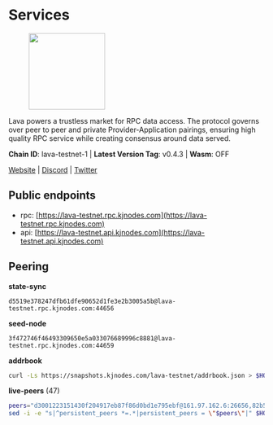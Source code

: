 # Services

<figure><img src="https://raw.githubusercontent.com/kj89/testnet_manuals/main/pingpub/logos/lava.png" width="150" alt=""><figcaption></figcaption></figure>

Lava powers a trustless market for RPC data access. The protocol  governs over peer to peer and private Provider-Application pairings,  ensuring high quality RPC service while creating consensus around data served.

**Chain ID**: lava-testnet-1 | **Latest Version Tag**: v0.4.3 | **Wasm**: OFF

[Website](https://lavanet.xyz) | [Discord](https://discord.com/invite/Tbk5NxTCdA) | [Twitter](https://twitter.com/lavanetxyz)


## Public endpoints

* rpc: [https://lava-testnet.rpc.kjnodes.com](https://lava-testnet.rpc.kjnodes.com)
* api: [https://lava-testnet.api.kjnodes.com](https://lava-testnet.api.kjnodes.com)

## Peering

**state-sync**

```text
d5519e378247dfb61dfe90652d1fe3e2b3005a5b@lava-testnet.rpc.kjnodes.com:44656
```

**seed-node**

```text
3f472746f46493309650e5a033076689996c8881@lava-testnet.rpc.kjnodes.com:44659
```

**addrbook**
```bash
curl -Ls https://snapshots.kjnodes.com/lava-testnet/addrbook.json > $HOME/.lava/config/addrbook.json
```

**live-peers** (47)
```bash
peers="d3001223151430f204917eb87f86d0bd1e795ebf@161.97.162.6:26656,82b5c1c318052440fc9f96336e296610f2cf9f87@65.109.164.110:33656,433be6210ad6350bebebad68ec50d3e0d90cb305@217.13.223.167:60856,3c47fd1662bcb17a4713c23e41d7b25e34478b8e@103.19.25.157:26672,72aabf4950afe5f2514cff8dc6c2c56600e7ed03@34.251.254.15:26656,4f489b0d97f393ae4d1abf2741f930cf8da631e6@154.26.138.147:26656,d1730b774b7c1d52dd9f6ae874a56de958aa147e@65.109.15.19:26656,0314d53cc790860fb51f36ac656a19789800ce5c@176.103.222.20:26656,3a445bfdbe2d0c8ee82461633aa3af31bc2b4dc0@3.252.219.158:26656,eb7832932626c1c636d16e0beb49e0e4498fbd5e@65.108.231.124:20656,a923e8a392e79854986210ef85443b5312d9697e@95.217.132.221:26656,1dc8db6b9b800deded531bfb56ce12defbc98c74@173.249.46.50:26656,e593c7a9ca61f5616119d6beb5bd8ef5dd28d62d@34.246.190.1:26656,4ff173846016b0eb92afa5194dfe9e687ec2401d@85.192.48.209:26656,3b50e7040fed9e6da907078e8eefa8585fdfd50c@65.108.9.164:37656,2031e65ee8a13e57d922a14d28d67be0ada21a95@54.194.240.43:26656,799077b3a3b52094ab3ca19b6a7ecab89c50cb61@185.144.99.97:26656,887df0564ab6ab74d18c9ae61e6afe6284c04b68@34.235.116.70:26656,89504cff2e2e650b4d6c7682ff3084353dde21d0@68.183.194.235:26656,bb8c8cea499a1fa7e97922b5a9882c2360c6575a@176.103.222.21:26656,704db28ae8082ed936675e8eea9b5a71ba946241@18.212.181.61:26656,8cc0e66889c214d721e3fb34083da4c1edafa8ed@49.12.36.96:36656,67f122a00eb926ff49cf54b1032e57d7027a02b8@38.242.158.250:26656,ce67e9671e7212695a0a7ba27fb0c723ea6ccff0@35.225.146.131:26656,47a18d7c304896a8afe245fa15920523c5b910a4@86.48.1.143:26656,6f71395e15c9f9f439df51fc6a667d93a1b7b019@35.162.117.131:26656,ef38861694f07881410c1b1c5852c72050831d68@95.214.55.74:26656,3aef9d4925d9c299a77a4209db2be3fd7ded4ad0@94.103.91.148:26656,5b25ec3860445e50a41a80850970b3241350df72@194.233.90.134:26656,afc25b4b9f88c5af73c221475c47ba4c1cce4ae7@34.28.178.216:26656,13a9209a4d08803a3becac57de8eb02dd51f8f41@65.109.23.114:19956,10b0118f5c1264ac7b9f45931717fef401530867@178.54.78.180:36656,81161e2942c517e7124a8a29037fa81ce7045421@161.97.113.41:30656,0adbe1e790b58d19cc53a9839059a95d7d5d7aba@65.109.70.23:19956,70acd8bbf2397d1fbc6c6345af967bfa848ca2d5@188.34.151.174:26656,60be50fae1525143ea9226eff17830c4a474af6c@154.53.39.80:26656,d5519e378247dfb61dfe90652d1fe3e2b3005a5b@65.109.68.190:44656,8ef9baeaaf8e4e3c478c74b2334ab61d7190be72@91.144.158.116:46656,6b636c05d9f243c0fa0da8bd570910915d0f1d45@185.190.140.222:26656,895075f035b3720e93bcae0e08436d1782ee5472@88.201.169.176:26656,8613c086d3d0e0e3cfafe5a8e75c398dfb0e603c@167.86.71.155:28656,8024dd3fc948df4577ffac0dd1c44ecb8d9fff03@109.123.240.125:26656,4b0b69e769d303412a5daaa6cc261165c9b92625@75.119.144.1:26656,03c34fdc12c9d6cab378c0bd318a9fa558b6f581@194.163.160.24:26656,3b3a633e4ad83914a64288dca82f7a7b62536820@65.21.193.112:38656,d6d0cccc1dff476f6460e674be036aecd33d4f27@149.102.144.26:26656,ff17b48b178d8e96e6a479610f50d27d65c66ee9@157.90.142.34:26656"
sed -i -e "s|^persistent_peers *=.*|persistent_peers = \"$peers\"|" $HOME/.lava/config/config.toml
```
